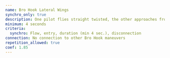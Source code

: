 ```yaml
---
name: Bro Hook Lateral Wings
synchro_only: true
description: One pilot flies straight twisted, the other approaches from behind and connects. After the connection both pilots must position their wings in lateral position – inside tip touch
minimum: 4 seconds
criteria:
  synchro: Flow, entry, duration (min 4 sec.), disconnection
connection: No connection to other Bro Hook maneuvers
repetition_allowed: true
coef: 1.85
---
```

